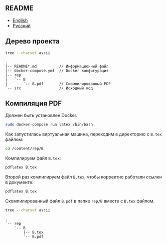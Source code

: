 ## README

- [English](README.md)
- [Русский](README-ru.md)

## Дерево проекта

```bash
tree --charset ascii
```

```
.
|-- README*.md          // Информационный файл
|-- docker-compose.yml  // Docker конфигурация
|-- rep
|   `-- B
|       `-- B.pdf       // Скомпилированный PDF
`-- src                 // Исходный код
```

## Компиляция PDF

Должен быть установлен Docker.

```bash
sudo docker-compose run latex /bin/bash
```

Как запустилась виртуальная машина, переходим в директорию с `B.tex` файлом:

```bash
cd /content/rep/B
```

Компилируем файл `B.tex`:

```bash
pdflatex B.tex
```

Второй раз компилируем файл `B.tex`, чтобы корректно работали ссылки в документе:

```bash
pdflatex B.tex
```

Скомпилированный файл `B.pdf` в папке `rep/B` вместе с `B.tex` файлом.

```bash
tree --charset ascii
```

```
.
`-- rep
    `-- B
        |-- B.tex
        `-- B.pdf
```
